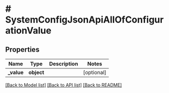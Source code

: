 # # SystemConfigJsonApiAllOfConfigurationValue

## Properties

Name | Type | Description | Notes
------------ | ------------- | ------------- | -------------
**_value** | **object** |  | [optional]

[[Back to Model list]](../../README.md#models) [[Back to API list]](../../README.md#endpoints) [[Back to README]](../../README.md)
